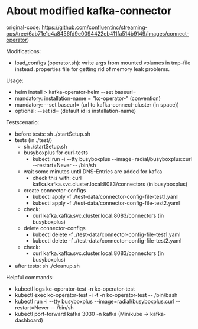 # About modified kafka-connector

original-code: https://github.com/confluentinc/streaming-ops/tree/6ab71e1c4a8456fd9e0094422eb411fa514b9149/images/connect-operator)

Modifications:
- load_configs (operator.sh): write args from mounted volumes in tmp-file instead .properties file for getting rid of memory leak problems.

Usage:
* helm install <installation-name>> kafka-operator-helm --set baseurl=<kafka-connect-url>
* mandatory: installation-name = "kc-operator-<spacename>" (convention)
* mandatory: --set baseurl=<kafka-connect-url> (url to kafka-connect-cluster (in space))
* optional: --set id=<alternative-id> (default id is installation-name)

Testscenario:
* before tests: sh ./startSetup.sh
* tests (in ./test/)
    * sh ./startSetup.sh
    * busyboxplus for curl-tests
        * kubectl run -i --tty busyboxplus --image=radial/busyboxplus:curl --restart=Never -- /bin/sh
    * wait some minutes until DNS-Entries are added for kafka
        * check this with: curl kafka.kafka.svc.cluster.local:8083/connectors (in busyboxplus)
    * create connector-configs
        * kubectl apply -f ./test-data/connector-config-file-test1.yaml
        * kubectl apply -f ./test-data/connector-config-file-test2.yaml
    * check:
        * curl kafka.kafka.svc.cluster.local:8083/connectors (in busyboxplus)
    * delete connector-configs
        * kubectl delete -f ./test-data/connector-config-file-test1.yaml
        * kubectl delete -f ./test-data/connector-config-file-test2.yaml
    * check:
        * curl kafka.kafka.svc.cluster.local:8083/connectors (in busyboxplus)
* after tests: sh ./cleanup.sh

Helpful commands:
* kubectl logs kc-operator-test -n kc-operator-test
* kubectl exec kc-operator-test -i -t -n kc-operator-test -- /bin/bash
* kubectl run -i --tty busyboxplus --image=radial/busyboxplus:curl --restart=Never -- /bin/sh
* kubectl port-forward kafka 3030 -n kafka (Minikube -> kafka-dashboard)